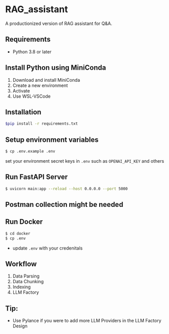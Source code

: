 # RAG_assistant
A productionized version of RAG assistant for Q&A.

## Requirements
- Python 3.8 or later

## Install Python using MiniConda
1) Download and install MiniConda
2) Create a new environment
3) Activate
4) Use WSL-VSCode

## Installation
```bash
$pip install -r requirements.txt
```

## Setup environment variables
```bash
$ cp .env.example .env
```
set your environment secret keys in `.env` such as `OPENAI_API_KEY` and others

## Run FastAPI Server
```bash
$ uvicorn main:app --reload --host 0.0.0.0 --port 5000
```
## Postman collection might be needed


## Run Docker
```bash
$ cd docker
$ cp .env
```
- update `.env` with your credenitals

## Workflow
1) Data Parsing
2) Data Chunking
3) Indexing
4) LLM Factory


## Tip:
* Use Pylance if you were to add more LLM Providers in the LLM Factory Design
